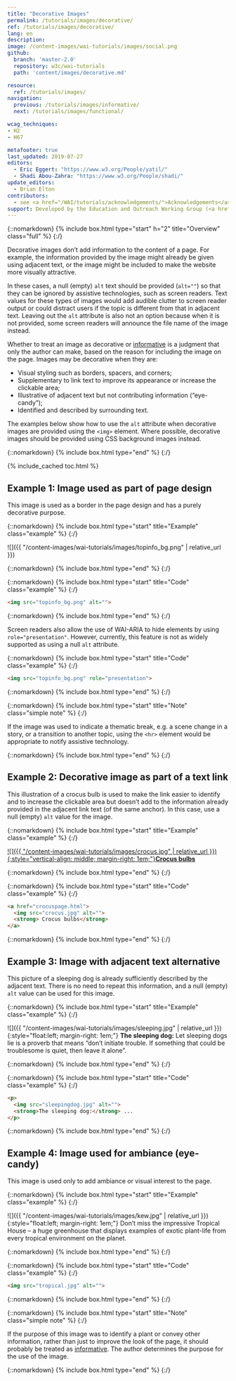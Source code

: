 ```yaml
---
title: "Decorative Images"
permalink: /tutorials/images/decorative/
ref: /tutorials/images/decorative/
lang: en
description:
image: /content-images/wai-tutorials/images/social.png
github:
  branch: 'master-2.0'
  repository: w3c/wai-tutorials
  path: 'content/images/decorative.md'

resource:
  ref: /tutorials/images/
navigation:
  previous: /tutorials/images/informative/
  next: /tutorials/images/functional/

wcag_techniques:
- H2
- H67

metafooter: true
last_updated: 2019-07-27
editors:
  - Eric Eggert: "https://www.w3.org/People/yatil/"
  - Shadi Abou-Zahra: "https://www.w3.org/People/shadi/"
update_editors:
  - Brian Elton
contributors:
  - see <a href="/WAI/tutorials/acknowledgements/">Acknowledgements</a>
support: Developed by the Education and Outreach Working Group (<a href="https://www.w3.org/groups/wg/eowg">EOWG</a>). Developed with support from the <a href="https://www.w3.org/WAI/ACT/">WAI-ACT project</a>, co-funded by the <strong>European Commission <abbr title="Information Society Technologies">IST</abbr> Programme</strong>.
---
```


{::nomarkdown}
{% include box.html type="start" h="2" title="Overview" class="full" %}
{:/}

Decorative images don’t add information to the content of a page. For example, the information provided by the image might already be given using adjacent text, or the image might be included to make the website more visually attractive.

In these cases, a null (empty) `alt` text should be provided (`alt=""`) so that they can be ignored by assistive technologies, such as screen readers. Text values for these types of images would add audible clutter to screen reader output or could distract users if the topic is different from that in adjacent text. Leaving out the `alt` attribute is also not an option because when it is not provided, some screen readers will announce the file name of the image instead.

Whether to treat an image as decorative or [informative](/tutorials/images/informative/) is a judgment that only the author can make, based on the reason for including the image on the page. Images may be decorative when they are:

-   Visual styling such as borders, spacers, and corners;
-   Supplementary to link text to improve its appearance or increase the clickable area;
-   Illustrative of adjacent text but not contributing information (“eye-candy”);
-   Identified and described by surrounding text.

The examples below show how to use the `alt` attribute when decorative images are provided using the `<img>` element. Where possible, decorative images should be provided using CSS background images instead.

{::nomarkdown}
{% include box.html type="end" %}
{:/}

{% include_cached toc.html %}

## **Example 1:** Image used as part of page design

This image is used as a border in the page design and has a purely
decorative purpose.

{::nomarkdown}
{% include box.html type="start" title="Example" class="example" %}
{:/}

![]({{ "/content-images/wai-tutorials/images/topinfo_bg.png" | relative_url }})

{::nomarkdown}
{% include box.html type="end" %}
{:/}

{::nomarkdown}
{% include box.html type="start" title="Code" class="example" %}
{:/}

~~~ html
<img src="topinfo_bg.png" alt="">
~~~

{::nomarkdown}
{% include box.html type="end" %}
{:/}

Screen readers also allow the use of WAI-ARIA to hide elements by using `role="presentation"`. However, currently, this feature is not as widely supported as using a null `alt` attribute.

{::nomarkdown}
{% include box.html type="start" title="Code" class="example" %}
{:/}

~~~ html
<img src="topinfo_bg.png" role="presentation">
~~~

{::nomarkdown}
{% include box.html type="end" %}
{:/}

{::nomarkdown}
{% include box.html type="start" title="Note" class="simple note" %}
{:/}

If the image was used to indicate a thematic break, e.g. a scene change in a story, or a transition to another topic, using the `<hr>` element would be appropriate to notify assistive technology.

{::nomarkdown}
{% include box.html type="end" %}
{:/}

## **Example 2:** Decorative image as part of a text link

This illustration of a crocus bulb is used to make the link easier to identify and to increase the clickable area but doesn’t add to the information already provided in the adjacent link text (of the same anchor). In this case, use a null (empty) `alt` value for the image.

{::nomarkdown}
{% include box.html type="start" title="Example" class="example" %}
{:/}

[![]({{ "/content-images/wai-tutorials/images/crocus.jpg" | relative_url }}){:style="vertical-align: middle; margin-right: 1em;"}**Crocus bulbs**](../beyond.html)

{::nomarkdown}
{% include box.html type="end" %}
{:/}

{::nomarkdown}
{% include box.html type="start" title="Code" class="example" %}
{:/}

~~~ html
<a href="crocuspage.html">
  <img src="crocus.jpg" alt="">
  <strong> Crocus bulbs</strong>
</a>
~~~

{::nomarkdown}
{% include box.html type="end" %}
{:/}

## **Example 3:** Image with adjacent text alternative

This picture of a sleeping dog is already sufficiently described by the adjacent text. There is no need to repeat this information, and a null (empty) `alt` value can be used for this image.

{::nomarkdown}
{% include box.html type="start" title="Example" class="example" %}
{:/}

![]({{ "/content-images/wai-tutorials/images/sleeping.jpg" | relative_url }}){:style="float:left; margin-right: 1em;"} **The sleeping dog:** Let sleeping dogs lie is a proverb that means “don’t initiate trouble. If something that could be troublesome is quiet, then leave it alone”.

{::nomarkdown}
{% include box.html type="end" %}
{:/}

{::nomarkdown}
{% include box.html type="start" title="Code" class="example" %}
{:/}

~~~ html
<p>
  <img src="sleepingdog.jpg" alt="">
  <strong>The sleeping dog:</strong> ...
</p>
~~~

{::nomarkdown}
{% include box.html type="end" %}
{:/}

## **Example 4:** Image used for ambiance (eye-candy)

This image is used only to add ambiance or visual interest to the page.

{::nomarkdown}
{% include box.html type="start" title="Example" class="example" %}
{:/}

![]({{ "/content-images/wai-tutorials/images/kew.jpg" | relative_url }}){:style="float:left; margin-right: 1em;"} Don’t miss the impressive Tropical House – a huge greenhouse that displays examples of exotic plant-life from every tropical environment on the planet.

{::nomarkdown}
{% include box.html type="end" %}
{:/}

{::nomarkdown}
{% include box.html type="start" title="Code" class="example" %}
{:/}

~~~ html
<img src="tropical.jpg" alt="">
~~~

{::nomarkdown}
{% include box.html type="end" %}
{:/}

{::nomarkdown}
{% include box.html type="start" title="Note" class="simple note" %}
{:/}

If the purpose of this image was to identify a plant or convey other information, rather than just to improve the look of the page, it should probably be treated as [informative](/tutorials/images/informative/). The author determines the purpose for the use of the image.

{::nomarkdown}
{% include box.html type="end" %}
{:/}
